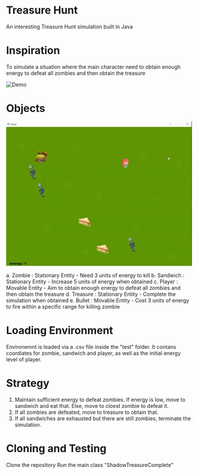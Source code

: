 # Treasure Hunt
 An interesting Treasure Hunt simulation built in Java

# Inspiration

 To simulate a situation where the main character need to obtain enough energy to defeat all zombies and then obtain the treasure

![Demo](https://j.gifs.com/z6Ej47.gif)

# Objects

![Object](https://github.com/tonywongthw/projects/blob/main/screenshots/Treasure%20Hunt%20Demo.gif)

a. Zombie : Stationary Entity - Need 3 units of energy to kill
b. Sandwich : Stationary Entity - Increase 5 units of energy when obtained
c. Player : Movable Entity - Aim to obtain enough energy to defeat all zombies and then obtain the treasure
d. Treasure : Stationary Entity - Complete the simulation when obtained
e. Bullet : Movable Entity - Cost 3 units of energy to fire within a specific range for killing zombie

# Loading Environment

Environemnt is loaded via a .csv file inside the "test" folder. It contans coordiates for zombie, sandwich and player, as well as the initial energy level of player.

# Strategy

1. Maintain sufficient energy to defeat zombies. If energy is low, move to sandwich and eat that. Else, move to cloest zombie to defeat it.
2. If all zombies are defeated, move to treasure to obtain that.
3. If all sandwiches are exhausted but there are still zombies, terminate the simulation.

# Cloning and Testing

Clone the repository
Run the main class "ShadowTreasureComplete"